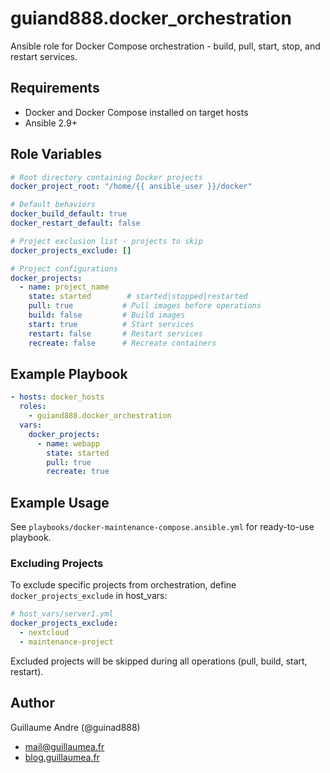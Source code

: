 # guiand888.docker_orchestration

Ansible role for Docker Compose orchestration - build, pull, start, stop, and restart services.

## Requirements

- Docker and Docker Compose installed on target hosts
- Ansible 2.9+

## Role Variables

```yaml
# Root directory containing Docker projects
docker_project_root: "/home/{{ ansible_user }}/docker"

# Default behaviors
docker_build_default: true
docker_restart_default: false

# Project exclusion list - projects to skip
docker_projects_exclude: []

# Project configurations
docker_projects:
  - name: project_name
    state: started        # started|stopped|restarted
    pull: true           # Pull images before operations
    build: false         # Build images
    start: true          # Start services
    restart: false       # Restart services
    recreate: false      # Recreate containers
```

## Example Playbook

```yaml
- hosts: docker_hosts
  roles:
    - guiand888.docker_orchestration
  vars:
    docker_projects:
      - name: webapp
        state: started
        pull: true
        recreate: true
```

## Example Usage

See `playbooks/docker-maintenance-compose.ansible.yml` for ready-to-use playbook.

### Excluding Projects

To exclude specific projects from orchestration, define `docker_projects_exclude` in host_vars:

```yaml
# host_vars/server1.yml
docker_projects_exclude:
  - nextcloud
  - maintenance-project
```

Excluded projects will be skipped during all operations (pull, build, start, restart).

## Author

Guillaume Andre (@guinad888)
- [mail@guillaumea.fr](mailto:mail@guillaumea.fr)
- [blog.guillaumea.fr](https://blog.guillaumea.fr)
